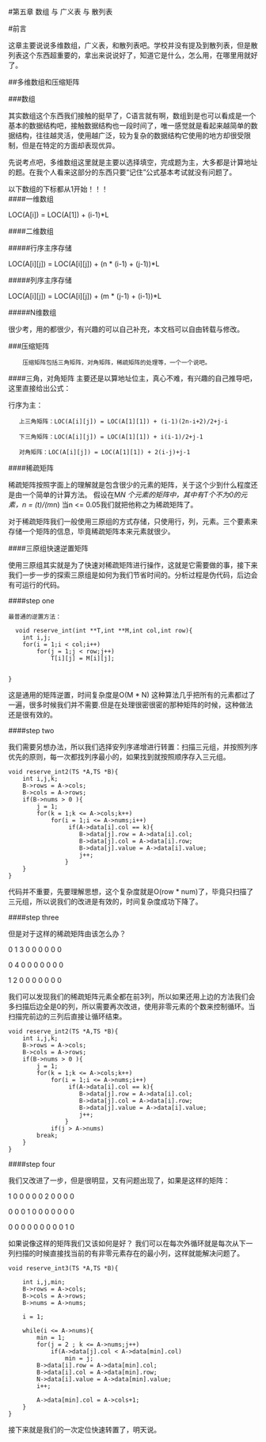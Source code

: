 #第五章   数组 与 广义表 与 散列表

#前言
  
  这章主要说说多维数组，广义表，和散列表吧。学校并没有提及到散列表，但是散列表这个东西超重要的，拿出来说说好了，知道它是什么，怎么用，在哪里用就好了。
  

##多维数组和压缩矩阵

###数组

  其实数组这个东西我们接触的挺早了，C语言就有啊，数组到是也可以看成是一个基本的数据结构吧，接触数据结构也一段时间了，唯一感觉就是看起来越简单的数据结构，往往越灵活，使用越广泛，较为复杂的数据结构它使用的地方却很受限制，但是在特定的方面却表现优异。
  
  先说考点吧，多维数组这里就是主要以选择填空，完成题为主，大多都是计算地址的题。在我个人看来这部分的东西只要“记住”公式基本考试就没有问题了。
  
  
以下数组的下标都从1开始！！！  
####一维数组

LOC(A[i])  = LOC(A[1]) + (i-1)*L

####二维数组

#####行序主序存储


LOC(A[i][j]) = LOC(A[i][j]) + (n * (i-1) + (j-1))*L

#####列序主序存储

LOC(A[i][j]) = LOC(A[i][j]) + (m * (j-1) + (i-1))*L

#####N维数组

很少考，用的都很少，有兴趣的可以自己补充，本文档可以自由转载与修改。

###压缩矩阵

    
        压缩矩阵包括三角矩阵，对角矩阵，稀疏矩阵的处理等，一个一个说吧。
        
####三角，对角矩阵
   主要还是以算地址位主，真心不难，有兴趣的自己推导吧，这里直接给出公式：
   
   行序为主：
   
       上三角矩阵：LOC(A[i][j]) = LOC(A[1][1]) + (i-1)(2n-i+2)/2+j-i
       
       下三角矩阵：LOC(A[i][j]) = LOC(A[1][1]) + i(i-1)/2+j-1
       
       对角矩阵：LOC(A[i][j]) = LOC(A[1][1]) + 2(i-j)+j-1
       
####稀疏矩阵

   稀疏矩阵按照字面上的理解就是包含很少的元素的矩阵，关于这个少到什么程度还是由一个简单的计算方法。
   假设在M*N 个元素的矩阵中，其中有T个不为0的元素，n = (t)/(m*n)  当n <= 0.05我们就把他称之为稀疏矩阵了。
   
   对于稀疏矩阵我们一般使用三原组的方式存储，只使用行，列，元素。三个要素来存储一个矩阵的信息，毕竟稀疏矩阵本来元素就很少。

####三原组快速逆置矩阵

使用三原组其实就是为了快速对稀疏矩阵进行操作，这就是它需要做的事，接下来我们一步一步的探索三原组是如何为我们节省时间的。分析过程是伪代码，后边会有可运行的代码。

####step one
    
    最普通的逆置方法：
```
  void reserve_int(int **T,int **M,int col,int row){
    int i,j;
    for(i = 1;i < col;i++)
        for(j = 1;j < row;j++)
            T[i][j] = M[i][j];


}  
```

这是通用的矩阵逆置，时间复杂度是O(M * N)  这种算法几乎把所有的元素都过了一遍，很多时候我们并不需要.但是在处理很密很密的那种矩阵的时候，这种做法还是很有效的。

####step two  

我们需要另想办法，所以我们选择安列序递增进行转置：扫描三元组，并按照列序优先的原则，每一次都找列序最小的，如果找到就按照顺序存入三元组。

```
void reserve_int2(TS *A,TS *B){
    int i,j,k;
    B->rows = A->cols;
    B->cols = A->rows;
    if(B->nums > 0 ){
        j = 1;
        for(k = 1;k <= A->cols;k++)
            for(i = 1;i <= A->nums;i++)
                 if(A->data[i].col == k){
                    B->data[j].row = A->data[i].col;
                    B->data[j].col = A->data[i].row;
                    B->data[j].value = A->data[i].value;
                    j++;
                }
    }
}

```
代码并不重要，先要理解思想，这个复杂度就是O(row * num)了，毕竟只扫描了三元组，所以说我们的改进是有效的，时间复杂度成功下降了。

####step  three 

但是对于这样的稀疏矩阵由该怎么办？

0 1 3 0 0 0 0 0 0 

0 4 0 0 0 0 0 0 0 

1 2 0 0 0 0 0 0 0 

我们可以发现我们的稀疏矩阵元素全都在前3列，所以如果还用上边的方法我们会多扫描后边全是0的列，所以需要再次改进，使用非零元素的个数来控制循环。当扫描完前边的三列后直接让循环结束。

```
void reserve_int2(TS *A,TS *B){
    int i,j,k;
    B->rows = A->cols;
    B->cols = A->rows;
    if(B->nums > 0 ){
        j = 1;
        for(k = 1;k <= A->cols;k++)
            for(i = 1;i <= A->nums;i++)
                 if(A->data[i].col == k){
                    B->data[j].row = A->data[i].col;
                    B->data[j].col = A->data[i].row;
                    B->data[j].value = A->data[i].value;
                    j++;
                }
            if(j > A->nums)
		break;
    }
}

```


####step four

我们又改进了一步，但是很明显，又有问题出现了，如果是这样的矩阵：

1 0 0 0 0 0 2 0 0 0 0 

0 0 0 1 0 0 0 0 0 0 0  

0 0 0 0 0 0 0 0 0 1 0


如果说像这样的矩阵我们又该如何是好？
我们可以在每次外循环就是每次从下一列扫描的时候直接找当前的有非零元素存在的最小列，这样就能解决问题了。

```
void reserve_int3(TS *A,TS *B){

    int i,j,min;
    B->rows = A->cols;
    B->cols = A->rows;
    B->nums = A->nums;

    i = 1;

    while(i <= A->nums){
        min = 1;
        for(j = 2 ; k <= A->nums;j++)
            if(A->data[j].col < A->data[min].col)
                min = j;
        B->data[i].row = A->data[min].col;
        B->data[i].col = A->data[min].row;
        N->data[i].value = A->data[min].value;
        i++;

        A->data[min].col = A->cols+1;
    }
}

```

接下来就是我们的一次定位快速转置了，明天说。




    